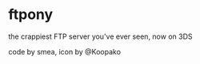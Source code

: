 ftpony
======

the crappiest FTP server you've ever seen, now on 3DS

code by smea, icon by @Koopako
